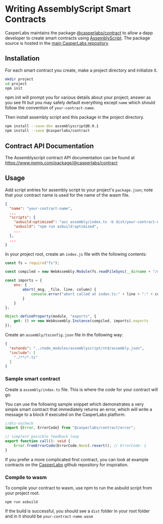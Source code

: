 # Writing AssemblyScript Smart Contracts

CasperLabs maintains the package [@casperlabs/contract](https://www.npmjs.com/package/@casperlabs/contract) to allow a dapp developer to create smart contracts using [AssemblyScript](https://www.npmjs.com/package/assemblyscript). The package source is hosted in the [main CasperLabs repository](https://github.com/CasperLabs/CasperLabs/tree/dev/execution-engine/contract-as).

## Installation
For each smart contract you create, make a project directory and initialize it.

```sh
mkdir project
cd project
npm init
```

npm init will prompt you for various details about your project;
answer as you see fit but you may safely default everything except `name` which should follow the convention of
`your-contract-name`.

Then install assembly script and this package in the project directory.

```sh
npm install --save-dev assemblyscript@0.9.1
npm install --save @casperlabs/contract
```

## Contract API Documentation
The Assemblyscript contract API documentation can be found at https://www.npmjs.com/package/@casperlabs/contract


## Usage
Add script entries for assembly script to your project's `package.json`; note that your contract name is used
for the name of the wasm file.

```json
{
  "name": "your-contract-name",
  ...
  "scripts": {
    "asbuild:optimized": "asc assembly/index.ts -b dist/your-contract-name.wasm --validate --optimize --use abort=",
    "asbuild": "npm run asbuild:optimized",
    ...
  },
  ...
}
```

In your project root, create an `index.js` file with the following contents:

```js
const fs = require("fs");

const compiled = new WebAssembly.Module(fs.readFileSync(__dirname + "/dist/your-contract-name.wasm"));

const imports = {
    env: {
        abort(_msg, _file, line, column) {
            console.error("abort called at index.ts:" + line + ":" + column);
        }
    }
};

Object.defineProperty(module, "exports", {
    get: () => new WebAssembly.Instance(compiled, imports).exports
});
```

Create an `assembly/tsconfig.json` file in the following way:
```json
{
  "extends": "../node_modules/assemblyscript/std/assembly.json",
  "include": [
    "./**/*.ts"
  ]
}
```

### Sample smart contract
Create a `assembly/index.ts` file. This is where the code for your contract will go.

You can use the following sample snippet which demonstrates a very simple smart contract that immediately returns an error, which will write a message to a block if executed on the CasperLabs platform.

```typescript
//@ts-nocheck
import {Error, ErrorCode} from "@casperlabs/contract/error";

// simplest possible feedback loop
export function call(): void {
    Error.fromErrorCode(ErrorCode.None).revert(); // ErrorCode: 1
}
```
If you prefer a more complicated first contract, you can look at example contracts on the [CasperLabs](https://github.com/CasperLabs/CasperLabs/tree/master/execution-engine/contracts-as/examples) github repository for inspiration.

### Compile to wasm
To compile your contract to wasm, use npm to run the asbuild script from your project root.
```
npm run asbuild
```
If the build is successful, you should see a `dist` folder in your root folder and in it
should be `your-contract-name.wasm`
